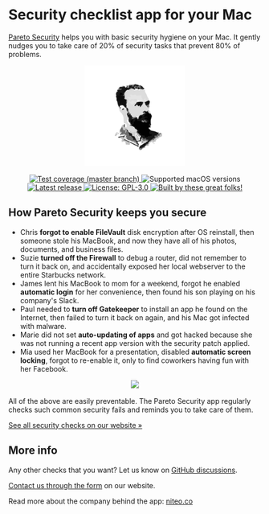 # Security checklist app for your Mac

[Pareto Security](https://paretosecurity.app/) helps you with basic security hygiene on your Mac. It gently nudges you to take care of 20% of security tasks that prevent 80% of problems.

<p align="center">
  <img height="200" src="https://github.com/ParetoSecurity/pareto-mac/blob/main/assets/icon.png?raw=true" />
</p>

<p align="center">
  <a href="https://codecov.io/gh/ParetoSecurity/pareto-mac">
	<img alt="Test coverage (master branch)"
	     src="https://img.shields.io/codecov/c/github/ParetoSecurity/pareto-mac?label=tests%20coverage&token=0PQ1BR279J">
  </a>
  <img alt="Supported macOS versions"
         src="https://img.shields.io/badge/macOS%20versions-Big%20Sur%2C%20Monterey-blue">
  </a>
  <a href="https://github.com/ParetoSecurity/pareto-mac/releases">
    <img alt="Latest release"
         src="https://img.shields.io/github/v/release/ParetoSecurity/pareto-mac?include_prereleases&sort=semver&label=latest%20release">
  </a>
  <a href="https://github.com/ParetoSecurity/pareto-mac/blob/master/LICENSE">
    <img alt="License: GPL-3.0"
         src="https://img.shields.io/github/license/ParetoSecurity/pareto-mac?color=blue">
  </a>
  <a href="https://github.com/ParetoSecurity/pareto-mac/graphs/contributors">
    <img alt="Built by these great folks!"
         src="https://img.shields.io/github/contributors/ParetoSecurity/pareto-mac.svg">
  </a>
</p>


## How Pareto Security keeps you secure

- Chris **forgot to enable FileVault** disk encryption after OS reinstall, then someone stole his MacBook, and now they have all of his photos, documents, and business files.
- Suzie **turned off the Firewall** to debug a router, did not remember to turn it back on, and accidentally exposed her local webserver to the entire Starbucks network.
- James lent his MacBook to mom for a weekend, forgot he enabled **automatic login** for her convenience, then found his son playing on his company's Slack.
- Paul needed to **turn off Gatekeeper** to install an app he found on the Internet, then failed to turn it back on again, and his Mac got infected with malware.
- Marie did not set **auto-updating of apps** and got hacked because she was not running a recent app version with the security patch applied.
- Mia used her MacBook for a presentation, disabled **automatic screen locking**, forgot to re-enable it, only to find coworkers having fun with her Facebook.


<p align="center">
  <a href="https://www.youtube.com/watch?v=eOrn62dBVwY"><img height="300" src="https://github.com/ParetoSecurity/pareto-mac/blob/main/assets/screenshot.png?raw=true" /></a>
</p>

All of the above are easily preventable. The Pareto Security app regularly checks such common security fails and reminds you to take care of them.

[See all security checks on our website »](https://paretosecurity.app/security-checks)


## More info

Any other checks that you want? Let us know on [GitHub discussions](https://github.com/ParetoSecurity/pareto-mac/discussions/3).

[Contact us through the form](https://paretosecurity.app/contact) on our website.

Read more about the company behind the app: [niteo.co](https://niteo.co/)
